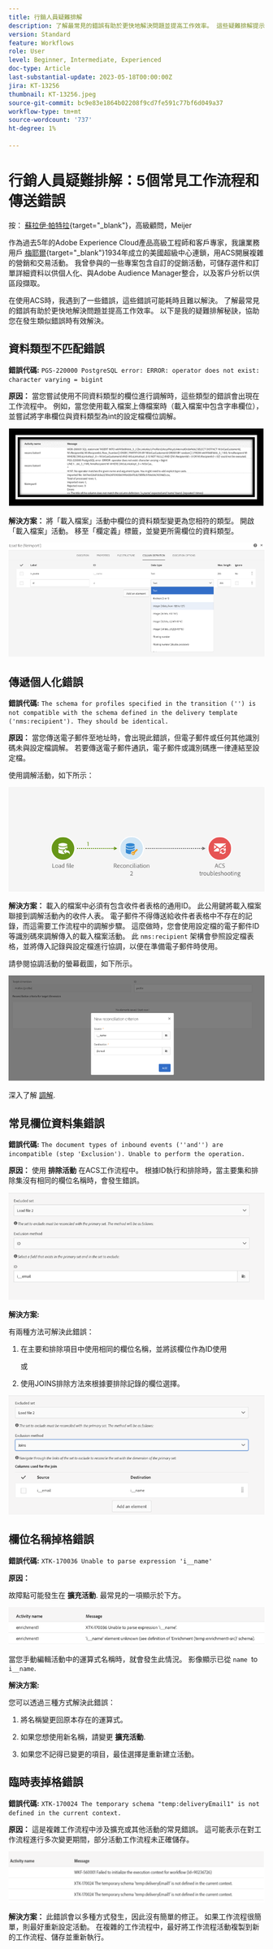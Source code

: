 ```yaml
---
title: 行銷人員疑難排解
description: 了解最常見的錯誤有助於更快地解決問題並提高工作效率。 這些疑難排解提示可協助您在發生類似錯誤時，有效解決這些錯誤。
version: Standard
feature: Workflows
role: User
level: Beginner, Intermediate, Experienced
doc-type: Article
last-substantial-update: 2023-05-18T00:00:00Z
jira: KT-13256
thumbnail: KT-13256.jpeg
source-git-commit: bc9e83e1864b02208f9cd7fe591c77bf6d049a37
workflow-type: tm+mt
source-wordcount: '737'
ht-degree: 1%

---
```



# 行銷人員疑難排解：5個常見工作流程和傳送錯誤

按： [蘇拉伊·帕特拉](https://www.linkedin.com/in/suraj-p-51612053/){target="_blank"}，高級顧問，Meijer

作為過去5年的Adobe Experience Cloud產品高級工程師和客戶專家，我讓業務用戶 [梅耶爾](https://www.meijer.com/){target="_blank"}1934年成立的美國超級中心連鎖，用ACS開展複雜的營銷和交易活動。 我曾參與的一些專案包含自訂的促銷活動，可儲存選件和訂單詳細資料以供個人化、與Adobe Audience Manager整合，以及客戶分析以供區段擷取。


在使用ACS時，我遇到了一些錯誤，這些錯誤可能耗時且難以解決。 了解最常見的錯誤有助於更快地解決問題並提高工作效率。 以下是我的疑難排解秘訣，協助您在發生類似錯誤時有效解決。

## 資料類型不匹配錯誤

**錯誤代碼:**
`PGS-220000 PostgreSQL error: ERROR: operator does not exist: character varying = bigint`

**原因：**
當您嘗試使用不同資料類型的欄位進行調解時，這些類型的錯誤會出現在工作流程中。 例如，當您使用載入檔案上傳檔案時（載入檔案中包含字串欄位），並嘗試將字串欄位與資料類型為int的設定檔欄位調解。

![資料類型 — 不匹配 — 錯誤](/help/assets/kt-13256/data-type-mismatch.png)

**解決方案：**
將「載入檔案」活動中欄位的資料類型變更為您相符的類型。 開啟「載入檔案」活動。 移至「欄定義」標籤，並變更所需欄位的資料類型。


![資料類型 — 不匹配 — 解決方案](/help/assets/kt-13256/data-type-mismatch-solution.png)

## 傳遞個人化錯誤

**錯誤代碼:**
`The schema for profiles specified in the transition ('') is not compatible with the schema defined in the delivery template ('nms:recipient'). They should be identical.`

**原因：**
當您傳送電子郵件至地址時，會出現此錯誤，但電子郵件或任何其他識別碼未與設定檔調解。 若要傳送電子郵件通訊，電子郵件或識別碼應一律連結至設定檔。

使用調解活動，如下所示：

![協調活動的工作流](/help/assets/kt-13256/del-persn-error-wf.png)

**解決方案：**
載入的檔案中必須有包含收件者表格的通用ID。 此公用鍵將載入檔案聯接到調解活動內的收件人表。 電子郵件不得傳送給收件者表格中不存在的記錄，而這需要工作流程中的調解步驟。 這麼做時，您會使用設定檔的電子郵件ID等識別碼來調解傳入的載入檔案活動。 此 `nms:recipient` 架構會參照設定檔表格，並將傳入記錄與設定檔進行協調，以便在準備電子郵件時使用。

請參閱協調活動的螢幕截圖，如下所示。

![協調詳細資訊工作流](/help/assets/kt-13256/del-persn-error-wf-solution.png)

深入了解 [調解](https://experienceleague.adobe.com/docs/campaign-standard/using/managing-processes-and-data/data-management-activities/reconciliation.html?lang=en).

## 常見欄位資料集錯誤

**錯誤代碼:**
`The document types of inbound events (''and'') are incompatible (step 'Exclusion'). Unable to perform the operation. `

**原因：**
使用 **排除活動** 在ACS工作流程中。 根據ID執行和排除時，當主要集和排除集沒有相同的欄位名稱時，會發生錯誤。


![常見欄位資料集錯誤](/help/assets/kt-13256/dataset-error.png)

**解決方案:**

有兩種方法可解決此錯誤：

1. 在主要和排除項目中使用相同的欄位名稱，並將該欄位作為ID使用

   或

1. 使用JOINS排除方法來根據要排除記錄的欄位選擇。

![常見欄位資料集錯誤 — 解決方案 ](/help/assets/kt-13256/dataset-error-solution.png)

## 欄位名稱掉格錯誤

**錯誤代碼:**
`XTK-170036 Unable to parse expression 'i__name'`

**原因：**

故障點可能發生在 **擴充活動**. 最常見的一項顯示於下方。

![欄位名稱掉格錯誤](/help/assets/kt-13256/field-name-dropped-error.png)

當您手動編輯活動中的運算式名稱時，就會發生此情況。 影像顯示已從 `name `to `i__name`.

**解決方案:**

您可以透過三種方式解決此錯誤：

1. 將名稱變更回原本存在的運算式。

2. 如果您想使用新名稱，請變更 **擴充活動**.

3. 如果您不記得已變更的項目，最佳選擇是重新建立活動。

## 臨時表掉格錯誤 

**錯誤代碼:**
`XTK-170024 The temporary schema "temp:deliveryEmail1" is not defined in the current context.`

**原因：**
這是複雜工作流程中涉及擴充或其他活動的常見錯誤。 這可能表示在對工作流程進行多次變更期間，部分活動工作流程未正確儲存。

![臨時表掉格錯誤 ](/help/assets/kt-13256/temp-table-dropped-error.png)

**解決方案：**
此錯誤會以多種方式發生，因此沒有簡單的修正。 如果工作流程很簡單，則最好重新設定活動。 在複雜的工作流程中，最好將工作流程活動複製到新的工作流程、儲存並重新執行。